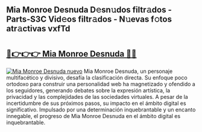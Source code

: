 ## Mia Monroe Desnuda D𝚎sn𝚞dos filtr𝚊dos - Parts-S3C Vid𝚎os filtr𝚊dos - N𝚞evas f𝚘tos atr𝚊ctivas vxfTd

# <h2><a href="http://mbdujh3.tromn.icu/?c=Mia+Monroe+Desnuda">🔗👉👉👉 Mia Monroe Desnuda 🔗🔗</a></h2>

[![Mia Monroe Desnuda nuevo](https://i.imgur.com/pEAQMta.gif)](http://mbdujh3.tromn.icu/?c=Mia+Monroe+Desnuda)
Mia Monroe Desnuda, un personaje multifacético y divisivo, desafía la clasificación directa. Su enfoque poco ortodoxo para construir una personalidad web ha magnetizado y ofendido a los seguidores, generando debates sobre la expresión artística, la privacidad y las complejidades de las sociedades virtuales. A pesar de la incertidumbre de sus próximos pasos, su impacto en el ámbito digital es significativo. Impulsado por una determinación inquebrantable y un encanto innegable, el progreso de Mia Monroe Desnuda en el ámbito digital es inquebrantable.
